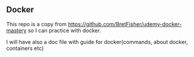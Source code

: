 ## Docker

This repo is a copy from  https://github.com/BretFisher/udemy-docker-mastery so I can practice with docker.

I will have also a doc file with guide for docker(commands, about docker, containers etc)



